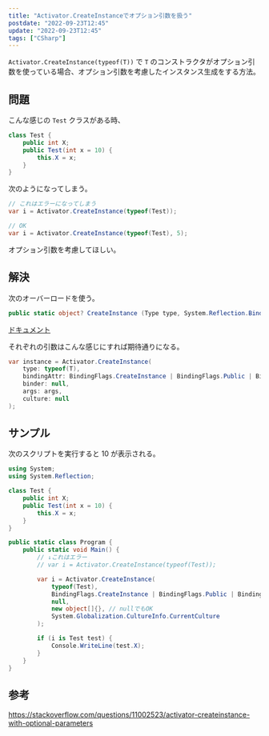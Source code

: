 ```yaml
---
title: "Activator.CreateInstanceでオプション引数を扱う"
postdate: "2022-09-23T12:45"
update: "2022-09-23T12:45"
tags: ["CSharp"]
---
```


`Activator.CreateInstance(typeof(T))` で `T` のコンストラクタがオプション引数を使っている場合、オプション引数を考慮したインスタンス生成をする方法。

## 問題

こんな感じの `Test` クラスがある時、

```cs
class Test {
    public int X;
    public Test(int x = 10) {
        this.X = x;
    }
}
```

次のようになってしまう。

```cs
// これはエラーになってしまう
var i = Activator.CreateInstance(typeof(Test));

// OK
var i = Activator.CreateInstance(typeof(Test), 5);
```

オプション引数を考慮してほしい。

## 解決

次のオーバーロードを使う。

```cs
public static object? CreateInstance (Type type, System.Reflection.BindingFlags bindingAttr, System.Reflection.Binder? binder, object?[]? args, System.Globalization.CultureInfo? culture);
```

<a href="https://learn.microsoft.com/en-us/dotnet/api/system.activator.createinstance?view=net-6.0#system-activator-createinstance(system-type-system-reflection-bindingflags-system-reflection-binder-system-object()-system-globalization-cultureinfo">ドキュメント</a>

それぞれの引数はこんな感じにすれば期待通りになる。

```cs
var instance = Activator.CreateInstance(
    type: typeof(T),
    bindingAttr: BindingFlags.CreateInstance | BindingFlags.Public | BindingFlags.Instance | BindingFlags.OptionalParamBinding,
    binder: null,
    args: args,
    culture: null
);
```

## サンプル

次のスクリプトを実行すると 10 が表示される。

```cs
using System;
using System.Reflection;

class Test {
    public int X;
    public Test(int x = 10) {
        this.X = x;
    }
}

public static class Program {
    public static void Main() {
        // ↓これはエラー
        // var i = Activator.CreateInstance(typeof(Test));

        var i = Activator.CreateInstance(
            typeof(Test),
            BindingFlags.CreateInstance | BindingFlags.Public | BindingFlags.Instance | BindingFlags.OptionalParamBinding,
            null,
            new object[]{}, // nullでもOK
            System.Globalization.CultureInfo.CurrentCulture
        );

        if (i is Test test) {
            Console.WriteLine(test.X);
        }
    }
}
```

## 参考

https://stackoverflow.com/questions/11002523/activator-createinstance-with-optional-parameters
